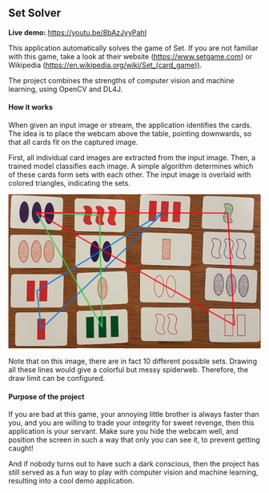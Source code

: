 ## Set Solver

**Live demo:** https://youtu.be/8bAzJyyPahI

This application automatically solves the game of Set. If you are not familiar with this game, take a look at their website (https://www.setgame.com) or Wikipedia (https://en.wikipedia.org/wiki/Set_(card_game)).
 
 The project combines the strengths of computer vision and machine learning, using OpenCV and DL4J.

#### How it works
When given an input image or stream, the application identifies the cards. The idea is to place the webcam above the table, pointing downwards, so that all cards fit on the captured image.

First, all individual card images are extracted from the input image. Then, a trained model classifies each image. A simple algorithm determines which of these cards form sets with each other. The input image is overlaid with colored triangles, indicating the sets.

![sets drawn on image](sets_drawn.jpg "Each colored triangle indicates a set")

Note that on this image, there are in fact 10 different possible sets. Drawing all these lines would give a colorful but messy spiderweb. Therefore, the draw limit can be configured. 

#### Purpose of the project
If you are bad at this game, your annoying little brother is always faster than you, and you are willing to trade your integrity for sweet revenge, then this application is your servant. Make sure you hide the webcam well, and position the screen in such a way that only you can see it, to prevent getting caught!

And if nobody turns out to have such a dark conscious, then the project has still served as a fun way to play with computer vision and machine learning, resulting into a cool demo application.   



